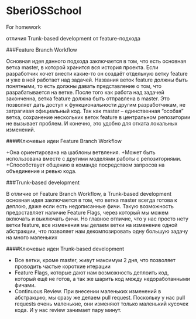 # SberiOSSchool
For homework 

отличия Trunk-based development от feature-подхода

###Feature Branch Workflow 

Основная идея данного подхода заключается в том, что есть основная ветка master, в которой хранится вся история проекта. Если разработчик хочет внести какие-то он создаёт отдельную ветку feature и уже в ней работает над задачей. Названия веток feature должны быть понятными, то есть должны давать представление о том, что разрабатывается на ветке. После того как работа над задачей законченна, ветка feature должна быть отправлена в master. Это позволяет дать доступ к функциональности другим разработчикам, не затрагивая официальный код. Так как master – единственная “особая” ветка, сохранение нескольких веток feature в центральном репозитории не вызывает проблем. И конечно, это удобно для отката локальных изменений.

####Ключевые идеи Feature Branch Workflow 

+Она ориентирована на шаблоны ветвления.
+Может быть использована вместе с другими моделями работы с репозиториями.
+Способствует общению в команде посредством запросов на объединение и ревью кода.

###Trunk-based development

В отличие от Feature Branch Workflow, в Trunk-based development основная идея заключается в том, что ветка master всегда готова к деплою, даже если есть недописанные фичи. Такую возможность предоставляет наличие Feature Flags, через который мы можем включать и выключать фичи. 
Но главное отличие, что у нас просто нету ветки feature, все изменения мы делаем ветки на изменение одной абстракции, что позволяет нам декомпозировать одну большую задачу на много маленьких

####Ключевые идеи Trunk-based development

+ Все ветки, кроме master, живут максимум 2 дня, что позволяет проводить частые короткие итерации 
+ Feature Flags, которые дают нам возможность деплоить код, который ещё не готов, а так же шарить код между недоработанными фичами.
+ Continuous Review. При внесении маленьких изменений в абстракцию, мы сразу же делаем pull request. Поскольку у нас pull requests очень маленькие, они изменяют только маленький кусочек кода. И у нас review занимает пару минут.
